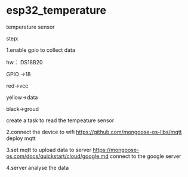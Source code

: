 # esp32_temperature
temperature sensor

step:

1.enable gpio to collect data 

hw： DS18B20

GPIO ->18

red->vcc

yellow->data

black->groud

create a task to read the tempeature sensor

2.connect the device to wifi
https://github.com/mongoose-os-libs/mqtt
deploy mqtt

3.set mqtt to upload data to server
https://mongoose-os.com/docs/quickstart/cloud/google.md
connect to the google server

4.server analyse the data
